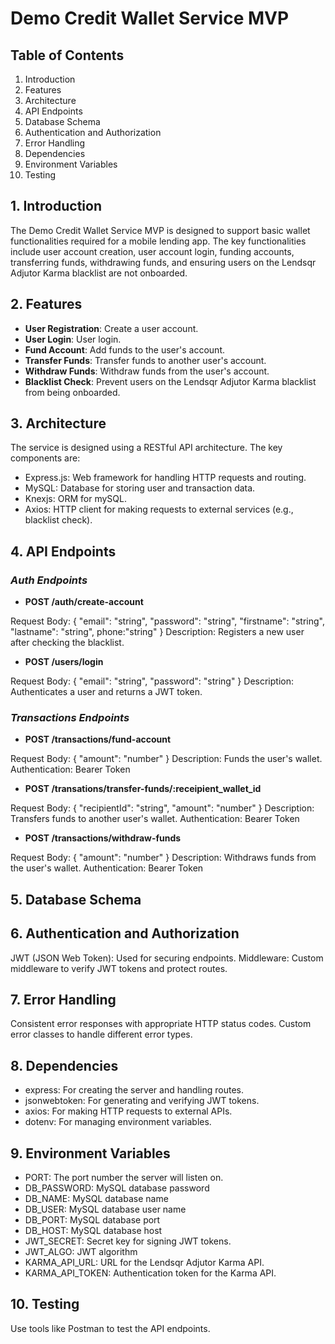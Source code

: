 # Demo Credit Wallet Service MVP

## Table of Contents

1. Introduction
2. Features
3. Architecture
4. API Endpoints
5. Database Schema
6. Authentication and Authorization
7. Error Handling
8. Dependencies
9. Environment Variables
10. Testing

## 1. Introduction

The Demo Credit Wallet Service MVP is designed to support basic wallet functionalities required for a mobile lending app. The key functionalities include user account creation, user account login, funding accounts, transferring funds, withdrawing funds, and ensuring users on the Lendsqr Adjutor Karma blacklist are not onboarded.

## 2. Features

- **User Registration**: Create a user account.
- **User Login**: User login.
- **Fund Account**: Add funds to the user's account.
- **Transfer Funds**: Transfer funds to another user's account.
- **Withdraw Funds**: Withdraw funds from the user's account.
- **Blacklist Check**: Prevent users on the Lendsqr Adjutor Karma blacklist from being onboarded.

## 3. Architecture

The service is designed using a RESTful API architecture. The key components are:

- Express.js: Web framework for handling HTTP requests and routing.
- MySQL: Database for storing user and transaction data.
- Knexjs: ORM for mySQL.
- Axios: HTTP client for making requests to external services (e.g., blacklist check).

## 4. API Endpoints

### **_Auth Endpoints_**

- **POST /auth/create-account**

Request Body: { "email": "string", "password": "string", "firstname": "string", "lastname": "string", phone:"string" }
Description: Registers a new user after checking the blacklist.

- **POST /users/login**

Request Body: { "email": "string", "password": "string" }
Description: Authenticates a user and returns a JWT token.

### **_Transactions Endpoints_**

- **POST /transactions/fund-account**

Request Body: { "amount": "number" }
Description: Funds the user's wallet.
Authentication: Bearer Token

- **POST /transations/transfer-funds/:receipient_wallet_id**

Request Body: { "recipientId": "string", "amount": "number" }
Description: Transfers funds to another user's wallet.
Authentication: Bearer Token

- **POST /transactions/withdraw-funds**

Request Body: { "amount": "number" }
Description: Withdraws funds from the user's wallet.
Authentication: Bearer Token

## 5. Database Schema

## 6. Authentication and Authorization

JWT (JSON Web Token): Used for securing endpoints.
Middleware: Custom middleware to verify JWT tokens and protect routes.

## 7. Error Handling

Consistent error responses with appropriate HTTP status codes.
Custom error classes to handle different error types.

## 8. Dependencies

- express: For creating the server and handling routes.
- jsonwebtoken: For generating and verifying JWT tokens.
- axios: For making HTTP requests to external APIs.
- dotenv: For managing environment variables.

## 9. Environment Variables

- PORT: The port number the server will listen on.
- DB_PASSWORD: MySQL database password
- DB_NAME: MySQL database name
- DB_USER: MySQL database user name
- DB_PORT: MySQL database port
- DB_HOST: MySQL database host
- JWT_SECRET: Secret key for signing JWT tokens.
- JWT_ALGO: JWT algorithm
- KARMA_API_URL: URL for the Lendsqr Adjutor Karma API.
- KARMA_API_TOKEN: Authentication token for the Karma API.

## 10. Testing

Use tools like Postman to test the API endpoints.
